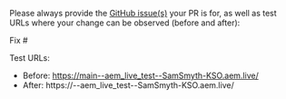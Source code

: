 Please always provide the [GitHub issue(s)](../issues) your PR is for, as well as test URLs where your change can be observed (before and after):

Fix #<gh-issue-id>

Test URLs:
- Before: https://main--aem_live_test--SamSmyth-KSO.aem.live/
- After: https://<branch>--aem_live_test--SamSmyth-KSO.aem.live/
